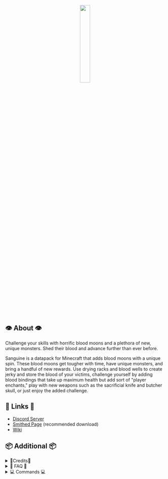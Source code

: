 <p align="center">
  <img width='25%' src="https://github.com/TheNuclearNexus/smithed/blob/master/public/sponsored_project.png?raw=true">
</p>

## 👁️ About 👁️

Challenge your skills with horrific blood moons and a plethora of new, unique monsters. Shed their blood and advance further than ever before.

Sanguine is a datapack for Minecraft that adds blood moons with a unique spin. These blood moons get tougher with time, have unique monsters, and bring a handful of new rewards. Use drying racks and blood wells to create jerky and store the blood of your victims, challenge yourself by adding blood bindings that take up maximum health but add sort of "player enchants," play with new weapons such as the sacrificial knife and butcher skull, or just enjoy the added challenge.

## 🔗 Links 🔗
* [Discord Server](https://discord.gg/jsbRvexYqA)
* [Smithed Page](https://smithed.dev/packs/visi/sanguine) (recommended download)
* [Wiki](https://github.com/VisiVersa/Sanguine/wiki)

## 📦 Additional 📦

<details>
  <summary>
    📝Credits📝
  </summary>
  
  __User Credits:__<br/>
  VisiVersa - Main Programmer<br/>
  ElBones - Artist, Brainstorming<br/>
  CreeperMagnet_ - Miscellaneous Code<br/>
  the der discohund - [Shader Code](https://github.com/HalbFettKaese/)<br/>
  Dizzistitch - [Engorge Music Disc](https://youtu.be/F_wmxrUzjKY), Miscellaneous Sounds<br/>
  
  __Libraries:__<br/>
  TheNuclearNexus & co. - [Various Smithed Libraries](https://smithed.dev/libraries)<br/>
  ShockMicro - [Emissive Textures](https://github.com/ShockMicro/VanillaDynamicEmissives)<br/>
  Godlander - [ObjMC](https://github.com/Godlander/objmc)<br/>
  Ancientkingg - [FancyPants](https://github.com/Ancientkingg/fancyPants)<br/>
  
  __Translations:__<br/>
  Chinese (zh_cn) - IceBear<br/>
  Russian (ru_ru) - VectorV, LolsShow<br/>
  Korean (ko_kr) - Daik<br/><br/>
</details>

<details>
  <summary>
    🙋 FAQ 🙋
  </summary>
  
  __Can I run Sanguine with other datapacks?__<br/>
  It depends, but if the datapack is on Smithed, then it likely can. You may have to merge the resource pack and/or datapack with Mito.<br/>
  ➼ [mito](https://mito.thenuclearnexus.live)<br/>
  
  __I am experiencing various rendering issues__<br/>
  OptiFine tends to cause issues with our datapacks. These may include flipped or invisible monsters, a sanity bar offset and more. We're not exactly sure why, as OptiFine is closed source. There's many better alternatives here.<br/>
  ➼ [on optifine](https://tinyurl.com/optifine-is-mid)<br/>
  
  __Why am I receiving items constantly?__<br/>
  This is an issue caused by mods or datapacks that unlock all recipe advancements, notably VanillaTweaks and Quark (though Quark's can be configured off). This is due to how datapacks handle custom recipes.<br/>
  
  __This feature is broken__<br/>
  Some server or plugin software may cause issues with our datapacks. This notoriously includes Paper, Spigot, Bukkit, Paper and Purpur. You can try to mess around with the config files, but it's recommended to use Vanilla or Fabric, and sometimes Forge with varying results.<br/><br/>

</details>

<details>
  <summary>
    💻 Commands 💻
  </summary>

  ➼ gamerules: /function sanguine:commands/gamerules<br/>
  ➼ spawning items: /loot give @s loot sanguine:items/...<br/>
  ➼ spawning mobs: /function sanguine:commands/summon/...<br/>
  ➼ blood moons: /function sanguine:commands/blood_moon/<start,end><br/>

</details>

